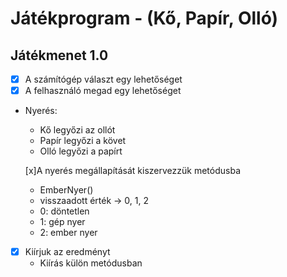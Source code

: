 # Játékprogram - (Kő, Papír, Olló)

## Játékmenet 1.0
- [x] A számítógép választ egy lehetőséget
- [x] A felhasználó megad egy lehetőséget
- Nyerés:
	- Kő legyőzi az ollót
	- Papír legyőzi a követ
	- Olló legyőzi a papírt

	[x]A nyerés megállapítását kiszervezzük metódusba
	- EmberNyer()
    - visszaadott érték -> 0, 1, 2
    - 0: döntetlen
    - 1: gép nyer
    - 2: ember nyer
- [x] Kiírjuk az eredményt
	- Kiírás külön metódusban
